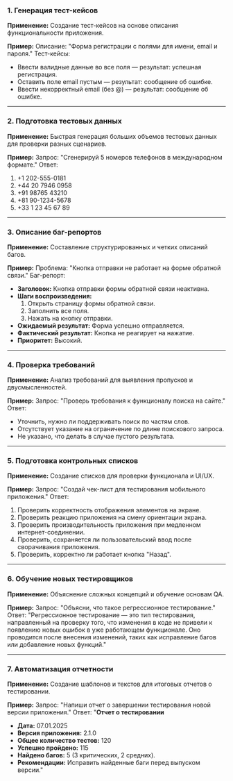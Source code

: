 ### 1. Генерация тест-кейсов
**Применение:**
Создание тест-кейсов на основе описания функциональности приложения.

**Пример:**
Описание: "Форма регистрации с полями для имени, email и пароля."
Тест-кейсы:
- Ввести валидные данные во все поля — результат: успешная регистрация.
- Оставить поле email пустым — результат: сообщение об ошибке.
- Ввести некорректный email (без @) — результат: сообщение об ошибке.

---

### 2. Подготовка тестовых данных
**Применение:**
Быстрая генерация больших объемов тестовых данных для проверки разных сценариев.

**Пример:**
Запрос: "Сгенерируй 5 номеров телефонов в международном формате."
Ответ:
1. +1 202-555-0181
2. +44 20 7946 0958
3. +91 98765 43210
4. +81 90-1234-5678
5. +33 1 23 45 67 89

---

### 3. Описание баг-репортов
**Применение:**
Составление структурированных и четких описаний багов.

**Пример:**
Проблема: "Кнопка отправки не работает на форме обратной связи."
Баг-репорт:
- **Заголовок:** Кнопка отправки формы обратной связи неактивна.
- **Шаги воспроизведения:**
  1. Открыть страницу формы обратной связи.
  2. Заполнить все поля.
  3. Нажать на кнопку отправки.
- **Ожидаемый результат:** Форма успешно отправляется.
- **Фактический результат:** Кнопка не реагирует на нажатие.
- **Приоритет:** Высокий.

---

### 4. Проверка требований
**Применение:**
Анализ требований для выявления пропусков и двусмысленностей.

**Пример:**
Запрос: "Проверь требования к функционалу поиска на сайте."
Ответ:
- Уточнить, нужно ли поддерживать поиск по частям слов.
- Отсутствует указание на ограничение по длине поискового запроса.
- Не указано, что делать в случае пустого результата.

---

### 5. Подготовка контрольных списков
**Применение:**
Создание списков для проверки функционала и UI/UX.

**Пример:**
Запрос: "Создай чек-лист для тестирования мобильного приложения."
Ответ:
1. Проверить корректность отображения элементов на экране.
2. Проверить реакцию приложения на смену ориентации экрана.
3. Проверить производительность приложения при медленном интернет-соединении.
4. Проверить, сохраняется ли пользовательский ввод после сворачивания приложения.
5. Проверить, корректно ли работает кнопка "Назад".

---

### 6. Обучение новых тестировщиков
**Применение:**
Объяснение сложных концепций и обучение основам QA.

**Пример:**
Запрос: "Объясни, что такое регрессионное тестирование."
Ответ:
"Регрессионное тестирование — это тип тестирования, направленный на проверку того, что изменения в коде не привели к появлению новых ошибок в уже работающем функционале. Оно проводится после внесения изменений, таких как исправление багов или добавление новых функций."

---

### 7. Автоматизация отчетности
**Применение:**
Создание шаблонов и текстов для итоговых отчетов о тестировании.

**Пример:**
Запрос: "Напиши отчет о завершении тестирования новой версии приложения."
Ответ:
"**Отчет о тестировании**
- **Дата:** 07.01.2025
- **Версия приложения:** 2.1.0
- **Общее количество тестов:** 120
- **Успешно пройдено:** 115
- **Найдено багов:** 5 (3 критических, 2 средних).
- **Рекомендации:** Исправить найденные баги перед выпуском версии."
